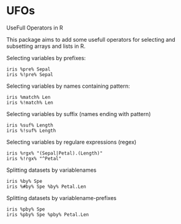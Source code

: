 # UFOs
UseFull Operators in R

This package aims to add some usefull operators for selecting and subsetting arrays and lists in R.

Selecting variables by prefixes: 
```
iris %pre% Sepal
iris %!pre% Sepal
```

Selecting variables by names containing pattern:
```
iris %match% Len
iris %!match% Len
```

Selecting variables by suffix (names ending with pattern)
```
iris %suf% Length
iris %!suf% Length
```

Selecting variables by regulare expressions (regex)
```
iris %rgx% "(Sepal|Petal).(Length)"
iris %!rgx% "^Petal"
```

Splitting datasets by variablenames
```
iris %by% Spe
iris %#by% Spe %by% Petal.Len
```
Splitting datasets by variablename-prefixes
```
iris %pby% Spe
iris %pby% Spe %pby% Petal.Len
```

